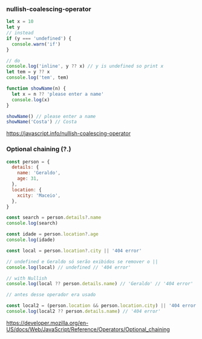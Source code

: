 ### nullish-coalescing-operator

```js
let x = 10
let y
// instead
if (y === 'undefined') {
  console.warn('if')
}

// do
console.log('inline', y ?? x) // y is undefined so print x
let tem = y ?? x
console.log('tem', tem)

function showName(n) {
  let x = n ?? 'please enter a name'
  console.log(x)
}

showName() // please enter a name
showName('Costa') // Costa
```

https://javascript.info/nullish-coalescing-operator

### Optional chaining (?.)

```js
const person = {
  details: {
    name: 'Geraldo',
    age: 31,
  },
  location: {
    xcity: 'Maceio',
  },
}

const search = person.details?.name
console.log(search)

const idade = person.location?.age
console.log(idade)

const local = person.location?.city || '404 error'

// undefined e Geraldo só serão exibidos se remover o ||
console.log(local) // undefined // '404 error'

// with Nullish
console.log(local ?? person.details.name) // 'Geraldo' // '404 error'

// antes desse operador era usado

const local2 = (person.location && person.location.city) || '404 error'
console.log(local2 ?? person.details.name) // '404 error'
```

https://developer.mozilla.org/en-US/docs/Web/JavaScript/Reference/Operators/Optional_chaining
